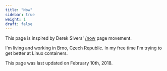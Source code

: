 ```yaml
---
title: "Now"
sidebar: true
weight: 1
draft: false
---
```


This page is inspired by Derek Sivers' [/now](http://sivers.org/nowff) page movement.

I'm living and working in Brno, Czech Republic. In my free time I'm trying to get better at Linux containers.

This page was last updated on February 10th, 2018.
